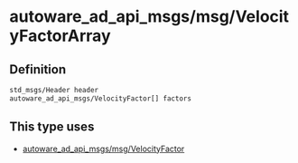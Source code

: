 # autoware_ad_api_msgs/msg/VelocityFactorArray

## Definition

```txt
std_msgs/Header header
autoware_ad_api_msgs/VelocityFactor[] factors
```

## This type uses

- [autoware_ad_api_msgs/msg/VelocityFactor](../../autoware_ad_api_msgs/msg/velocity_factor.md)
